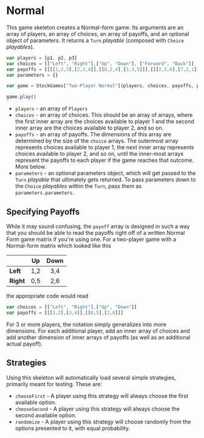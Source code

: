 # Normal

This game skeleton creates a Normal-form game. Its arguments are an array of players, an array of choices, an array of payoffs, and an optional object of parameters. It returns a `Turn` _playable_ (composed with `Choice` _playables_).

```js
var players = [p1, p2, p3]
var choices = [["Left", "Right"],["Up", "Down"], ["Forward", "Back"]]
var payoffs = [[[[1,2,3],[2,3,4]],[[0,2,4],[1,3,5]]],[[[2,5,6],[7,2,1]],[[4,3,1],[2,5,3]]]]
var parameters = {}

var game = StockGames["Two-Player Normal"](players, choices, payoffs, parameters)

game.play()
```

* `players` - an array of `Players`
* `choices` - an array of choices. This should be an array of arrays, where the first inner array are the choices available to player 1 and the second inner array are the choices available to player 2, and so on.
* `payoffs` - an array of payoffs. The dimensions of this array are determined by the size of the `choice` arrays. The outermost array represents choices available to player 1, the next inner array represents choices available to player 2, and so on, until the inner-most arrays represent the payoffs to each player if the game reaches that outcome. More below.
* `parameters` - an optional parameters object, which will get passed to the `Turn` _playable_ that ultimately gets returned. To pass parameters down to the `Choice` _playables_ within the `Turn`, pass them as `parameters.parameters`.

## Specifying Payoffs

While it may sound confusing, the `payoff` array is designed in such a way that you should be able to read the payoffs right off of a written Normal Form game matrix if you're using one. For a two-player game with a Normal-form matrix which looked like this

|         |   Up  |  Down  |
|---------|:-----:|:------:|
|**Left** |  1,2  |  3,4   |
|**Right**|  0,5  |  2,6   |

the appropriate code would read
```js
var choices = [["Left", "Right"],["Up", "Down"]]
var payoffs = [[[1,2],[3,4]],[[0,5],[2,6]]]
```

For 3 or more players, the notation simply generalizes into more dimensions. For each additional player, add an inner array of choices and add another dimension of inner arrays of payoffs (as well as an additional actual payoff).


## Strategies

Using this skeleton will automatically load several simple strategies, primarily meant for testing. These are:

* `chooseFirst` - A player using this strategy will always choose the first available option.
* `chooseSecond` - A player using this strategy will always choose the second available option.
* `randomize` - A player using this strategy will choose randomly from the options presented to it, with equal probability. 
